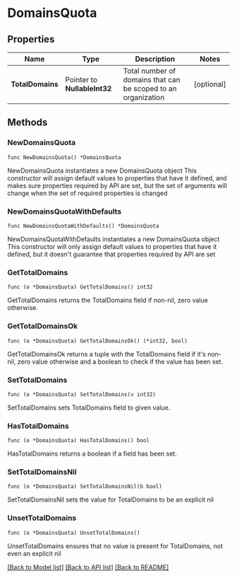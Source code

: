 # DomainsQuota

## Properties

Name | Type | Description | Notes
------------ | ------------- | ------------- | -------------
**TotalDomains** | Pointer to **NullableInt32** | Total number of domains that can be scoped to an organization | [optional] 

## Methods

### NewDomainsQuota

`func NewDomainsQuota() *DomainsQuota`

NewDomainsQuota instantiates a new DomainsQuota object
This constructor will assign default values to properties that have it defined,
and makes sure properties required by API are set, but the set of arguments
will change when the set of required properties is changed

### NewDomainsQuotaWithDefaults

`func NewDomainsQuotaWithDefaults() *DomainsQuota`

NewDomainsQuotaWithDefaults instantiates a new DomainsQuota object
This constructor will only assign default values to properties that have it defined,
but it doesn't guarantee that properties required by API are set

### GetTotalDomains

`func (o *DomainsQuota) GetTotalDomains() int32`

GetTotalDomains returns the TotalDomains field if non-nil, zero value otherwise.

### GetTotalDomainsOk

`func (o *DomainsQuota) GetTotalDomainsOk() (*int32, bool)`

GetTotalDomainsOk returns a tuple with the TotalDomains field if it's non-nil, zero value otherwise
and a boolean to check if the value has been set.

### SetTotalDomains

`func (o *DomainsQuota) SetTotalDomains(v int32)`

SetTotalDomains sets TotalDomains field to given value.

### HasTotalDomains

`func (o *DomainsQuota) HasTotalDomains() bool`

HasTotalDomains returns a boolean if a field has been set.

### SetTotalDomainsNil

`func (o *DomainsQuota) SetTotalDomainsNil(b bool)`

 SetTotalDomainsNil sets the value for TotalDomains to be an explicit nil

### UnsetTotalDomains
`func (o *DomainsQuota) UnsetTotalDomains()`

UnsetTotalDomains ensures that no value is present for TotalDomains, not even an explicit nil

[[Back to Model list]](../README.md#documentation-for-models) [[Back to API list]](../README.md#documentation-for-api-endpoints) [[Back to README]](../README.md)


